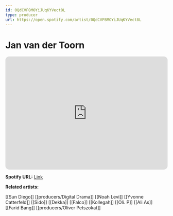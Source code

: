 ```yaml
---
id: 0QdCVP8MOYiJUqKYVect8L
type: producer
url: https://open.spotify.com/artist/0QdCVP8MOYiJUqKYVect8L
---
```

# Jan van der Toorn

<iframe style="border-radius:12px" src="https://open.spotify.com/embed/artist/0QdCVP8MOYiJUqKYVect8L" width="100%" height="352" frameBorder="0" allowfullscreen="" allow="autoplay; clipboard-write; encrypted-media; fullscreen; picture-in-picture" loading="lazy"></iframe>

**Spotify URL:** [Link](https://open.spotify.com/artist/0QdCVP8MOYiJUqKYVect8L)

**Related artists:**

[[Sun Diego]]
[[producers/Digital Drama]]
[[Noah Levi]]
[[Yvonne Catterfeld]]
[[Sido]]
[[Dekka]]
[[Falco]]
[[Kollegah]]
[[Oli. P]]
[[Ali As]]
[[Farid Bang]]
[[producers/Oliver Petszokat]]
